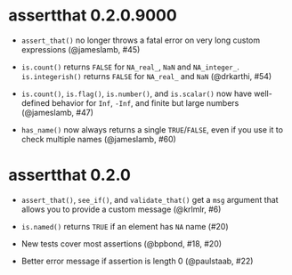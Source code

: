 # assertthat 0.2.0.9000

* `assert_that()` no longer throws a fatal error on very long custom expressions (@jameslamb, #45)

* `is.count()` returns `FALSE` for `NA_real_`, `NaN` and `NA_integer_`. `is.integerish()` returns `FALSE` for `NA_real_` and `NaN` (@drkarthi, #54)

* `is.count()`, `is.flag()`, `is.number()`, and `is.scalar()` now have well-defined behavior for `Inf`, `-Inf`, and finite but large numbers (@jameslamb, #47)

* `has_name()` now always returns a single `TRUE`/`FALSE`, even if you use it to check multiple names (@jameslamb, #60)

# assertthat 0.2.0

* `assert_that()`, `see_if()`, and `validate_that()` get a `msg` argument 
  that allows you to provide a custom message (@krlmlr, #6)

* `is.named()` returns `TRUE` if an element has `NA` name (#20) 

* New tests cover most assertions (@bpbond, #18, #20)

* Better error message if assertion is length 0 (@paulstaab, #22)
